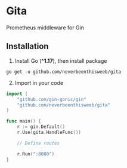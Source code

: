 # Gita

Prometheus middleware for Gin

## Installation

1. Install Go (**^1.17**), then install package

```
go get -u github.com/neverbeenthisweeb/gita
```

2. Import in your code

```go
import (
	"github.com/gin-gonic/gin"
	"github.com/neverbeenthisweeb/gita"
)

func main() {
	r := gin.Default()
	r.Use(gita.HandleFunc())

	// Define routes

	r.Run(":8080")
}
```
